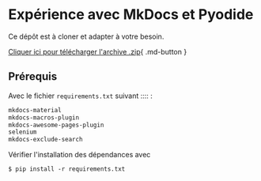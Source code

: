 # Expérience avec MkDocs et Pyodide

Ce dépôt est à cloner et adapter à votre besoin.

[Cliquer ici pour télécharger l'archive .zip](https://gitlab.com/ens-fr/exp2/-/archive/main/exp2-main.zip){ .md-button }

## Prérequis

Avec le fichier `requirements.txt` suivant :::: :

```txt title="requirements.txt"
mkdocs-material
mkdocs-macros-plugin
mkdocs-awesome-pages-plugin
selenium
mkdocs-exclude-search
```

Vérifier l'installation des dépendances avec

```console
$ pip install -r requirements.txt
```


